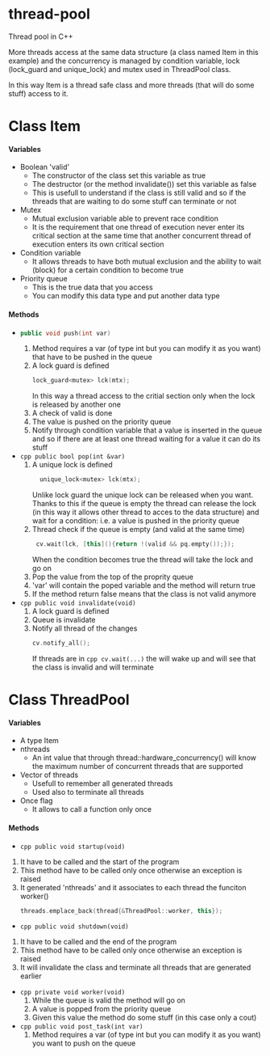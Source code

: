 # thread-pool
Thread pool in C++

More threads access at the same data structure (a class named Item in this example) and the concurrency is managed by condition variable, lock (lock_guard and unique_lock) and mutex used in ThreadPool class. 

In this way Item is a thread safe class and more threads (that will do some stuff) access to it.

# Class Item
#### Variables
- Boolean 'valid'
  - The constructor of the class set this variable as true
  - The destructor (or the method invalidate()) set this variable as false
  - This is usefull to understand if the class is still valid and so if the threads that are waiting to do some stuff can terminate or not
- Mutex
  - Mutual exclusion variable able to prevent race condition
  - It is the requirement that one thread of execution never enter its critical section at the same time that another concurrent thread of execution enters its own critical section
- Condition variable
  - It allows threads to have both mutual exclusion and the ability to wait (block) for a certain condition to become true
- Priority queue
  - This is the true data that you access
  - You can modify this data type and put another data type
  
#### Methods
- ```cpp
  public void push(int var) 
  ``` 
  1. Method requires a var (of type int but you can modify it as you want) that have to be pushed in the queue
  2. A lock guard is defined
     ```cpp   
     lock_guard<mutex> lck(mtx);
     ```
     In this way a thread access to the critial section only when the lock is released by another one 
  3. A check of valid is done
  4. The value is pushed on the priority queue
  5. Notify through condition variable that a value is inserted in the queue and so if there are at least one thread waiting for a value it can do its stuff
- ```cpp public bool pop(int &var)```
  1. A unique lock is defined
     ```cpp   
       unique_lock<mutex> lck(mtx);
      ```      
     Unlike lock guard the unique lock can be released when you want. Thanks to this if the queue is empty the thread can release the lock (in this way it allows other thread to acces to the data structure) and wait for a condition: i.e. a value is pushed in the priority queue
  2. Thread check if the queue is empty (and valid at the same time) 
     ```cpp   
      cv.wait(lck, [this](){return !(valid && pq.empty());});
      ```      
     When the condition becomes true the thread will take the lock and go on
  3. Pop the value from the top of the proprity queue
  4. 'var' will contain the poped variable and the method will return true
  5. If the method return false means that the class is not valid anymore
- ```cpp public void invalidate(void)```
  1. A lock guard is defined
  2. Queue is invalidate
  3. Notify all thread of the changes 
     ```cpp   
     cv.notify_all();
     ```
     If threads are in ```cpp cv.wait(...)``` the will wake up and will see that the class is invalid and will terminate
     
# Class ThreadPool
#### Variables
- A type Item
- nthreads
  - An int value that through thread::hardware_concurrency() will know the maximum number of concurrent threads that are supported
- Vector of threads
  - Usefull to remember all generated threads
  - Used also to terminate all threads
- Once flag
  - It allows to call a function only once
  
#### Methods
-  ```cpp public void startup(void)```
  1. It have to be called and the start of the program
  2. This method have to be called only once otherwise an exception is raised
  3. It generated 'nthreads' and it associates to each thread the funciton worker()
     ```cpp   
     threads.emplace_back(thread{&ThreadPool::worker, this});
     ```
-  ```cpp public void shutdown(void)```
  1. It have to be called and the end of the program
  2. This method have to be called only once otherwise an exception is raised
  3. It will invalidate the class and terminate all threads that are generated earlier
- ```cpp private void worker(void)```
  1. While the queue is valid the method will go on
  2. A value is popped from the priority queue
  3. Given this value the method do some stuff (in this case only a cout)
- ```cpp public void post_task(int var)```
  1. Method requires a var (of type int but you can modify it as you want) you want to push on the queue
